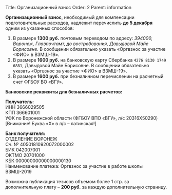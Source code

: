Title: Организационный взнос
Order: 2
Parent: information

**Организационный взнос**, необходимый для компенсации подготовительных расходов, надлежит перечислить **до 5 декабря** одним из указанных способов:

1. В размере **1300 руб.** почтовым переводом по адресу: *394000, Воронеж, Главпочтамт, до востребования, Давыдовой Майе Борисовне*. В сообщении обязательно указать «Оргвзнос за участие <ФИО> в ВЗМШ-19».
2. В размере **1600 руб.** на банковскую карту Сбербанка `4276 8130 1749 6881`, Давыдовой Майе Борисовне. В сообщении обязательно указать «Оргвзнос за участие <ФИО> в ВЗМШ-19».
3. В размере **1600 руб.** при безналичном перечислении на расчетный счет ФГБОУ ВО «ВГУ».

**Банковские реквизиты для безналичных расчетов:**

**Получатель:**  
ИНН 3666029505  
КПП 366601001  
УФК по Воронежской области (ФГБОУ ВПО «ВГУ», л/с 20316X50290)  
[Внимание! Буква «X» в л/с – латинская!]

**Банк получателя:**  
ОТДЕЛЕНИЕ ВОРОНЕЖ  
Сч. № 40501810920072000002  
БИК 042007001  
ОКТМО 20701000  
КБК 00000000000000000130  
Наименование платежа: Оргвзнос за участие в работе школы ВЗМШ-2019

Возможна публикация тезисов объемом более 1 стр. за дополнительную плату – **200 руб.** за каждую дополнительную страницу.
